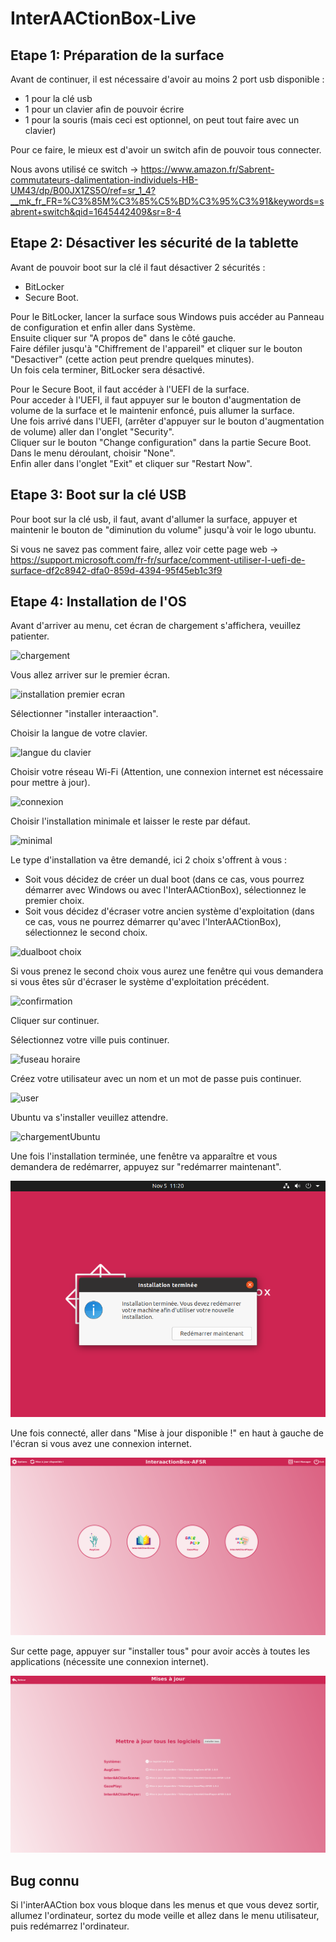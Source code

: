 # InterAACtionBox-Live

## Etape 1: Préparation de la surface

Avant de continuer, il est nécessaire d'avoir au moins 2 port usb disponible :
* 1 pour la clé usb
* 1 pour un clavier afin de pouvoir écrire
* 1 pour la souris (mais ceci est optionnel, on peut tout faire avec un clavier)

Pour ce faire, le mieux est d'avoir un switch afin de pouvoir tous connecter.

Nous avons utilisé ce switch -> https://www.amazon.fr/Sabrent-commutateurs-dalimentation-individuels-HB-UM43/dp/B00JX1ZS5O/ref=sr_1_4?__mk_fr_FR=%C3%85M%C3%85%C5%BD%C3%95%C3%91&keywords=sabrent+switch&qid=1645442409&sr=8-4

## Etape 2: Désactiver les sécurité de la tablette

Avant de pouvoir boot sur la clé il faut désactiver 2 sécurités :
* BitLocker
* Secure Boot.

Pour le BitLocker, lancer la surface sous Windows puis accéder au Panneau de configuration et enfin aller dans Système.<br>
Ensuite cliquer sur "A propos de" dans le côté gauche.<br>
Faire défiler jusqu'à "Chiffrement de l'appareil" et cliquer sur le bouton "Desactiver" (cette action peut prendre quelques minutes).<br>
Un fois cela terminer, BitLocker sera désactivé.

Pour le Secure Boot, il faut accéder à l'UEFI de la surface.<br>
Pour acceder à l'UEFI, il faut appuyer sur le bouton d'augmentation de volume de la surface et le maintenir enfoncé, puis allumer la surface.<br>
Une fois arrivé dans l'UEFI, (arrêter d'appuyer sur le bouton d'augmentation de volume) aller dan l'onglet "Security".<br>
Cliquer sur le bouton "Change configuration"  dans la partie Secure Boot.<br>
Dans le menu déroulant, choisir "None".<br>
Enfin aller dans l'onglet "Exit" et cliquer sur "Restart Now".

## Etape 3: Boot sur la clé USB

Pour boot sur la clé usb, il faut, avant d'allumer la surface, appuyer et maintenir le bouton de "diminution du volume" jusqu'à voir le logo ubuntu.

Si vous ne savez pas comment faire, allez voir cette page web -> https://support.microsoft.com/fr-fr/surface/comment-utiliser-l-uefi-de-surface-df2c8942-dfa0-859d-4394-95f45eb1c3f9

## Etape 4: Installation de l'OS

Avant d'arriver au menu, cet écran de chargement s'affichera, veuillez patienter.

![chargement](assets/tutorial/chargementUbuntu.png)

Vous allez arriver sur le premier écran.

![installation premier ecran](assets/tutorial/InstallationInteraaaction.png)

Sélectionner "installer interaaction". <br>

Choisir la langue de votre clavier.

![langue du clavier](assets/tutorial/langueClavier.png)

Choisir votre réseau Wi-Fi (Attention, une connexion internet est nécessaire pour mettre à jour).

![connexion](assets/tutorial/connexion.png)

Choisir l'installation minimale et laisser le reste par défaut.

![minimal](assets/tutorial/choisirMinimal.png)

Le type d'installation va être demandé, ici 2 choix s'offrent à vous :

- Soit vous décidez de créer un dual boot (dans ce cas, vous pourrez démarrer avec Windows ou avec l'InterAACtionBox), sélectionnez le premier choix.
- Soit vous décidez d'écraser votre ancien système d'exploitation (dans ce cas, vous ne pourrez démarrer qu'avec l'InterAACtionBox), sélectionnez le second choix.

![dualboot choix](assets/tutorial/dualbootOrFormat.png)

Si vous prenez le second choix vous aurez une fenêtre qui vous demandera si vous êtes sûr d'écraser le système d'exploitation précédent.

![confirmation](assets/tutorial/Overwrite.png)

Cliquer sur continuer. <br>

Sélectionnez votre ville puis continuer.

![fuseau horaire](assets/tutorial/fuseauHoraire.png)

Créez votre utilisateur avec un nom et un mot de passe puis continuer.

![user](assets/tutorial/createUser.png)

Ubuntu va s'installer veuillez attendre.

![chargementUbuntu](assets/tutorial/chargementApresInstall.png)

Une fois l'installation terminée, une fenêtre va apparaître et vous demandera de redémarrer, appuyez sur "redémarrer maintenant".

![redemarrer](assets/tutorial/redemarrer.png)

Une fois connecté, aller dans "Mise à jour disponible !" en haut à gauche de l'écran si vous avez une connexion internet.

![interaaaction](assets/tutorial/interaactionBox.png)

Sur cette page, appuyer sur "installer tous" pour avoir accès à toutes les applications (nécessite une connexion internet).

![mise à jour](assets/tutorial/miseajour.png)

## Bug connu

Si l'interAACtion box vous bloque dans les menus et que vous devez sortir, allumez l'ordinateur, sortez du mode veille et allez dans le menu utilisateur, puis redémarrez l'ordinateur.
